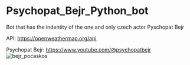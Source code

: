 # Psychopat_Bejr_Python_bot
Bot that has the indentity of the one and only czech actor Pyschopat Bejr

API: https://openweathermap.org/api

Psychopat Bejr: https://www.youtube.com/@psychopatbejr
![bejr_pocaskos](https://github.com/sindlerpatrik/Psychopat_Bejr_Python_bot/assets/97759752/40dc0a54-2fe9-4aab-9916-9c384f7c7d4f)
